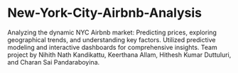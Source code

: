 # New-York-City-Airbnb-Analysis
Analyzing the dynamic NYC Airbnb market: Predicting prices, exploring geographical trends, and understanding key factors. Utilized predictive modeling and interactive dashboards for comprehensive insights. Team project by Nihith Nath Kandikattu, Keerthana Allam, Hithesh Kumar Duttuluri, and Charan Sai Pandaraboyina.
